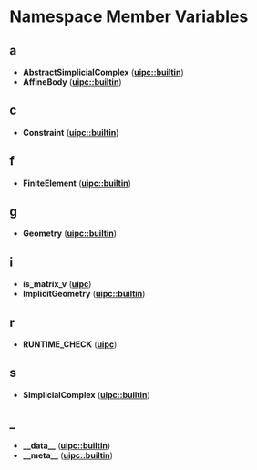 
# Namespace Member Variables



## a

* **AbstractSimplicialComplex** ([**uipc::builtin**](namespaceuipc_1_1builtin.md))
* **AffineBody** ([**uipc::builtin**](namespaceuipc_1_1builtin.md))


## c

* **Constraint** ([**uipc::builtin**](namespaceuipc_1_1builtin.md))


## f

* **FiniteElement** ([**uipc::builtin**](namespaceuipc_1_1builtin.md))


## g

* **Geometry** ([**uipc::builtin**](namespaceuipc_1_1builtin.md))


## i

* **is\_matrix\_v** ([**uipc**](namespaceuipc.md))
* **ImplicitGeometry** ([**uipc::builtin**](namespaceuipc_1_1builtin.md))


## r

* **RUNTIME\_CHECK** ([**uipc**](namespaceuipc.md))


## s

* **SimplicialComplex** ([**uipc::builtin**](namespaceuipc_1_1builtin.md))


## _

* **\_\_data\_\_** ([**uipc::builtin**](namespaceuipc_1_1builtin.md))
* **\_\_meta\_\_** ([**uipc::builtin**](namespaceuipc_1_1builtin.md))




